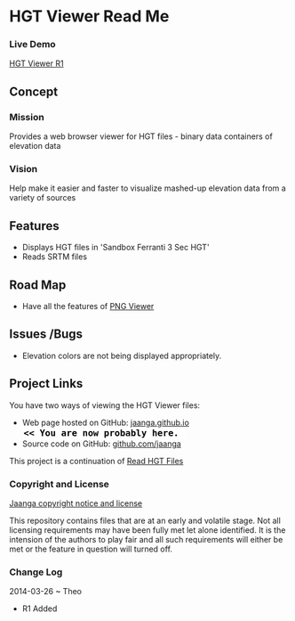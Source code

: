 HGT Viewer Read Me
==================

### Live Demo

[HGT Viewer R1]( http://jaanga.github.io/terrain-plus/cookbook/hgt-viewer/latest/ )


## Concept

### Mission
Provides a web browser viewer for HGT files - binary data containers of elevation data

### Vision
Help make it easier and faster to visualize mashed-up elevation data from a variety of sources

## Features
* Displays HGT files in 'Sandbox Ferranti 3 Sec HGT'
* Reads SRTM files


## Road Map
* Have all the features of [PNG Viewer]( http://jaanga.github.io/terrain-viewer/png-viewer/readme-reader.html )


## Issues /Bugs
* Elevation colors are not being displayed appropriately. 

## Project Links

You have two ways of viewing the HGT Viewer files:

* Web page hosted on GitHub: [jaanga.github.io]( http://jaanga.github.io/jaanga/terrain-plus/cookbook/hgt-viewer "view the files as apps." ) <input value="<< You are now probably here." size=28 style="font:bold 12pt monospace;border-width:0;" >  
* Source code on GitHub: [github.com/jaanga]( https://github.com/jaanga/terrain-plus/tree/gh-pages/cookbook/hgt-viewer "View the files as source code." ) <scan style=display:none ><< You are now probably here.</scan>

This project is a continuation of [Read HGT Files]( http://jaanga.github.io/terrain-plus/cookbook/read-hgt-files/readme-reader.html )


### Copyright and License

[Jaanga copyright notice and license]( https://github.com/jaanga/jaanga.github.io/blob/master/jaanga-copyright-and-mit-license.md )

This repository contains files that are  at an early and volatile stage. Not all licensing requirements may have been fully met let alone identified. It is the intension of the authors to play fair and all such requirements will either be met or the feature in question will turned off.

### Change Log

2014-03-26 ~ Theo

* R1 Added




